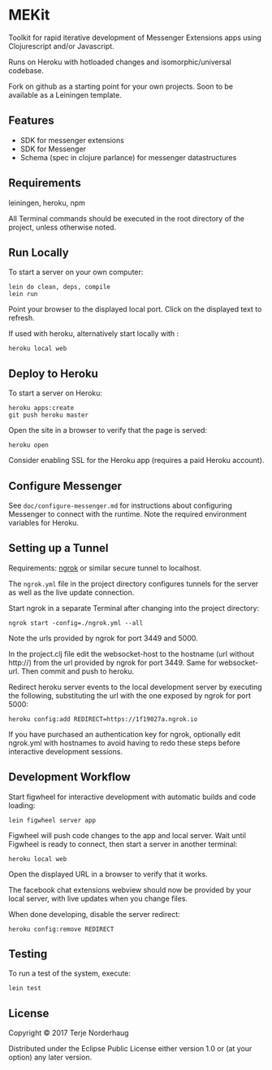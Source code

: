 # MEKit

Toolkit for rapid iterative development of Messenger Extensions apps using Clojurescript and/or Javascript.

Runs on Heroku with hotloaded changes and isomorphic/universal codebase.

Fork on github as a starting point for your own projects.
Soon to be available as a Leiningen template.

## Features

- SDK for messenger extensions
- SDK for Messenger
- Schema (spec in clojure parlance) for messenger datastructures

## Requirements

leiningen, heroku, npm

All Terminal commands should be executed in the root directory of the project, unless otherwise noted.

## Run Locally

To start a server on your own computer:

    lein do clean, deps, compile
    lein run

Point your browser to the displayed local port.
Click on the displayed text to refresh.

If used with heroku, alternatively start locally with :

    heroku local web

## Deploy to Heroku

To start a server on Heroku:

    heroku apps:create
    git push heroku master

Open the site in a browser to verify that the page is served:

    heroku open

Consider enabling SSL for the Heroku app (requires a paid Heroku account).

## Configure Messenger

See `doc/configure-messenger.md` for instructions about configuring Messenger to connect with the runtime. Note the required environment variables for Heroku.

## Setting up a Tunnel

Requirements: [ngrok](https://ngrok.com/) or similar secure tunnel to localhost.

The `ngrok.yml` file in the project directory configures tunnels for the server as well as the live update connection.

Start ngrok in a separate Terminal after changing into the project directory:

    ngrok start -config=./ngrok.yml --all

Note the urls provided by ngrok for port 3449 and 5000.

In the project.clj file edit the websocket-host to the hostname (url without http://) from the url provided by ngrok for port 3449. Same for websocket-url. Then commit and push to heroku.

Redirect heroku server events to the local development server by executing the following, substituting the url with the one exposed by ngrok for port 5000:

    heroku config:add REDIRECT=https://1f19027a.ngrok.io

If you have purchased an authentication key for ngrok, optionally edit ngrok.yml with hostnames to avoid having to redo these steps before interactive development sessions.

## Development Workflow

Start figwheel for interactive development with
automatic builds and code loading:

    lein figwheel server app

Figwheel will push code changes to the app and local server.
Wait until Figwheel is ready to connect, then
start a server in another terminal:

    heroku local web

Open the displayed URL in a browser to verify that it works.

The facebook chat extensions webview should now be provided by your local server,
with live updates when you change files.

When done developing, disable the server redirect:

    heroku config:remove REDIRECT

## Testing

To run a test of the system, execute:

    lein test

## License

Copyright © 2017 Terje Norderhaug

Distributed under the Eclipse Public License either version 1.0 or (at
your option) any later version.
